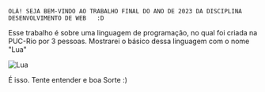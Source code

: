 	OLÁ! SEJA BEM-VINDO AO TRABALHO FINAL DO ANO DE 2023 DA DISCIPLINA DESENVOLVIMENTO DE WEB   :D


Esse trabalho é sobre uma linguagem de programação, no qual foi criada na PUC-Rio por 3 pessoas.
Mostrarei o básico dessa linguagem com o nome "Lua"

![Lua](https://github.com/AntonioTSouza/Projeto_Final_2023/assets/124787420/ff6781e0-027c-4419-9518-e4c98ee6377a)

É isso. Tente entender e boa Sorte :)
